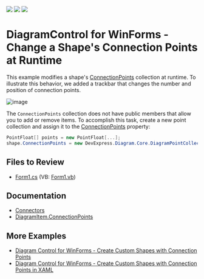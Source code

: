 <!-- default badges list -->
![](https://img.shields.io/endpoint?url=https://codecentral.devexpress.com/api/v1/VersionRange/583004106/22.2.3%2B)
[![](https://img.shields.io/badge/Open_in_DevExpress_Support_Center-FF7200?style=flat-square&logo=DevExpress&logoColor=white)](https://supportcenter.devexpress.com/ticket/details/T1136806)
[![](https://img.shields.io/badge/📖_How_to_use_DevExpress_Examples-e9f6fc?style=flat-square)](https://docs.devexpress.com/GeneralInformation/403183)
<!-- default badges end -->

# DiagramControl for WinForms - Change a Shape's Connection Points at Runtime

This example modifies a shape's [ConnectionPoints](https://docs.devexpress.com/WindowsForms/DevExpress.XtraDiagram.DiagramItem.ConnectionPoints) collection at runtime. To illustrate this behavior, we added a trackbar that changes the number and position of connection points.

![image](https://user-images.githubusercontent.com/65009440/210053843-0fd57843-b601-4bd5-b7af-e9938c66a2f0.png)

The `ConnectionPoints` collection does not have public members that allow you to add or remove items. To accomplish this task, create a new point collection and assign it to the [ConnectionPoints](https://docs.devexpress.com/WindowsForms/DevExpress.XtraDiagram.DiagramItem.ConnectionPoints) property:

```cs
PointFloat[] points = new PointFloat[...];
shape.ConnectionPoints = new DevExpress.Diagram.Core.DiagramPointCollection(points);
```

## Files to Review

- [Form1.cs](/CS/Form1.cs) (VB: [Form1.vb](/VB/Form1.vb))

## Documentation

- [Connectors](https://docs.devexpress.com/WindowsForms/116884/controls-and-libraries/diagrams/diagram-items/connectors)
- [DiagramItem.ConnectionPoints](https://docs.devexpress.com/WindowsForms/DevExpress.XtraDiagram.DiagramItem.ConnectionPoints)

## More Examples

- [Diagram Control for WinForms - Create Custom Shapes with Connection Points](https://github.com/DevExpress-Examples/winforms-diagram-create-custom-shapes-with-connection-points)
- [Diagram Control for WinForms - Create Custom Shapes with Connection Points in XAML](https://github.com/DevExpress-Examples/diagramcontrol-how-to-create-custom-shapes-with-connection-points-using-xaml-markup-t381372)

